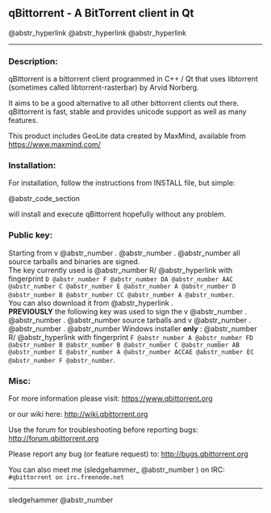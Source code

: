 ## qBittorrent - A BitTorrent client in Qt

@abstr_hyperlink @abstr_hyperlink @abstr_hyperlink 

* * *

### Description:

qBittorrent is a bittorrent client programmed in C++ / Qt that uses libtorrent (sometimes called libtorrent-rasterbar) by Arvid Norberg.

It aims to be a good alternative to all other bittorrent clients out there. qBittorrent is fast, stable and provides unicode support as well as many features.

This product includes GeoLite data created by MaxMind, available from https://www.maxmind.com/

### Installation:

For installation, follow the instructions from INSTALL file, but simple:

@abstr_code_section 

will install and execute qBittorrent hopefully without any problem.

### Public key:

Starting from v @abstr_number . @abstr_number . @abstr_number all source tarballs and binaries are signed.  
The key currently used is @abstr_number R/ @abstr_hyperlink with fingerprint `D @abstr_number F @abstr_number DA @abstr_number AAC @abstr_number C @abstr_number E @abstr_number A @abstr_number D @abstr_number B @abstr_number CC @abstr_number A @abstr_number`.  
You can also download it from @abstr_hyperlink .  
**PREVIOUSLY** the following key was used to sign the v @abstr_number . @abstr_number . @abstr_number source tarballs and v @abstr_number . @abstr_number . @abstr_number Windows installer **only** : @abstr_number R/ @abstr_hyperlink with fingerprint `F @abstr_number A @abstr_number FD @abstr_number B @abstr_number B @abstr_number C @abstr_number AB @abstr_number E @abstr_number A @abstr_number ACCAE @abstr_number EC @abstr_number F @abstr_number`.  


### Misc:

For more information please visit: https://www.qbittorrent.org

or our wiki here: http://wiki.qbittorrent.org

Use the forum for troubleshooting before reporting bugs: http://forum.qbittorrent.org

Please report any bug (or feature request) to: http://bugs.qbittorrent.org

You can also meet me (sledgehammer_ @abstr_number ) on IRC: `#qbittorrent on irc.freenode.net`

* * *

sledgehammer @abstr_number 
